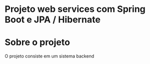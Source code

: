 # Projeto web services com Spring Boot e JPA / Hibernate

# Sobre o projeto

O projeto consiste em um sistema backend
